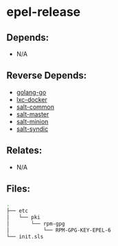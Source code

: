 # epel-release

## Depends:

  -  N/A

## Reverse Depends:

  -  [golang-go](/salt/golang-go)
  -  [lxc-docker](/salt/lxc-docker)
  -  [salt-common](/salt/salt-common)
  -  [salt-master](/salt/salt-master)
  -  [salt-minion](/salt/salt-minion)
  -  [salt-syndic](/salt/salt-syndic)

## Relates:

  -  N/A

## Files:

```bash
.
├── etc
│   └── pki
│       └── rpm-gpg
│           └── RPM-GPG-KEY-EPEL-6
└── init.sls
```
